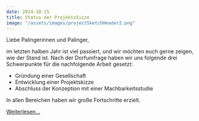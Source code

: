 ```yaml
---
date: 2024-10-15
title: Status der Projektskizze
image: "/assets/images/projectSketchHeader2.png"
---
```


Liebe Palingerinnen und Palinger,

im letzten halben Jahr ist viel passiert, und wir möchten euch gerne zeigen, wie der Stand ist. Nach der Dorfumfrage haben wir uns folgende drei Schwerpunkte für die nachfolgende Arbeit gesetzt:

* Gründung einer Gesellschaft
* Entwicklung einer Projektskizze
* Abschluss der Konzeption mit einer Machbarkeitsstudie

In allen Bereichen haben wir große Fortschritte erzielt.

[Weiterlesen...](/pages/update_october_24)

